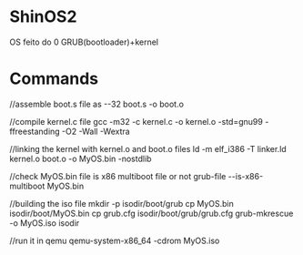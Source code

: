 # ShinOS2
OS feito do 0 GRUB(bootloader)+kernel

# Commands

//assemble boot.s file
as --32 boot.s -o boot.o

//compile kernel.c file
gcc -m32 -c kernel.c -o kernel.o -std=gnu99 -ffreestanding -O2 -Wall -Wextra

//linking the kernel with kernel.o and boot.o files
ld -m elf_i386 -T linker.ld kernel.o boot.o -o MyOS.bin -nostdlib

//check MyOS.bin file is x86 multiboot file or not
grub-file --is-x86-multiboot MyOS.bin

//building the iso file
mkdir -p isodir/boot/grub
cp MyOS.bin isodir/boot/MyOS.bin
cp grub.cfg isodir/boot/grub/grub.cfg
grub-mkrescue -o MyOS.iso isodir

//run it in qemu
qemu-system-x86_64 -cdrom MyOS.iso
